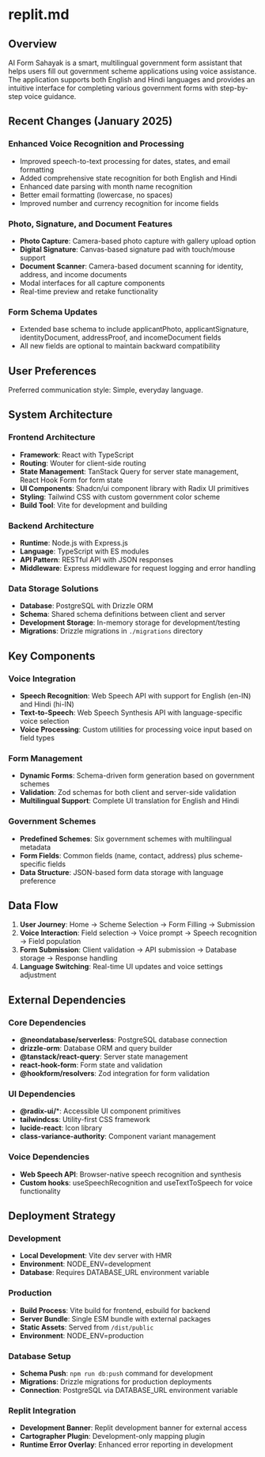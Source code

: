 # replit.md

## Overview

AI Form Sahayak is a smart, multilingual government form assistant that helps users fill out government scheme applications using voice assistance. The application supports both English and Hindi languages and provides an intuitive interface for completing various government forms with step-by-step voice guidance.

## Recent Changes (January 2025)

### Enhanced Voice Recognition and Processing
- Improved speech-to-text processing for dates, states, and email formatting
- Added comprehensive state recognition for both English and Hindi
- Enhanced date parsing with month name recognition
- Better email formatting (lowercase, no spaces)
- Improved number and currency recognition for income fields

### Photo, Signature, and Document Features
- **Photo Capture**: Camera-based photo capture with gallery upload option
- **Digital Signature**: Canvas-based signature pad with touch/mouse support
- **Document Scanner**: Camera-based document scanning for identity, address, and income documents
- Modal interfaces for all capture components
- Real-time preview and retake functionality

### Form Schema Updates
- Extended base schema to include applicantPhoto, applicantSignature, identityDocument, addressProof, and incomeDocument fields
- All new fields are optional to maintain backward compatibility

## User Preferences

Preferred communication style: Simple, everyday language.

## System Architecture

### Frontend Architecture
- **Framework**: React with TypeScript
- **Routing**: Wouter for client-side routing
- **State Management**: TanStack Query for server state management, React Hook Form for form state
- **UI Components**: Shadcn/ui component library with Radix UI primitives
- **Styling**: Tailwind CSS with custom government color scheme
- **Build Tool**: Vite for development and building

### Backend Architecture
- **Runtime**: Node.js with Express.js
- **Language**: TypeScript with ES modules
- **API Pattern**: RESTful API with JSON responses
- **Middleware**: Express middleware for request logging and error handling

### Data Storage Solutions
- **Database**: PostgreSQL with Drizzle ORM
- **Schema**: Shared schema definitions between client and server
- **Development Storage**: In-memory storage for development/testing
- **Migrations**: Drizzle migrations in `./migrations` directory

## Key Components

### Voice Integration
- **Speech Recognition**: Web Speech API with support for English (en-IN) and Hindi (hi-IN)
- **Text-to-Speech**: Web Speech Synthesis API with language-specific voice selection
- **Voice Processing**: Custom utilities for processing voice input based on field types

### Form Management
- **Dynamic Forms**: Schema-driven form generation based on government schemes
- **Validation**: Zod schemas for both client and server-side validation
- **Multilingual Support**: Complete UI translation for English and Hindi

### Government Schemes
- **Predefined Schemes**: Six government schemes with multilingual metadata
- **Form Fields**: Common fields (name, contact, address) plus scheme-specific fields
- **Data Structure**: JSON-based form data storage with language preference

## Data Flow

1. **User Journey**: Home → Scheme Selection → Form Filling → Submission
2. **Voice Interaction**: Field selection → Voice prompt → Speech recognition → Field population
3. **Form Submission**: Client validation → API submission → Database storage → Response handling
4. **Language Switching**: Real-time UI updates and voice settings adjustment

## External Dependencies

### Core Dependencies
- **@neondatabase/serverless**: PostgreSQL database connection
- **drizzle-orm**: Database ORM and query builder
- **@tanstack/react-query**: Server state management
- **react-hook-form**: Form state and validation
- **@hookform/resolvers**: Zod integration for form validation

### UI Dependencies
- **@radix-ui/***: Accessible UI component primitives
- **tailwindcss**: Utility-first CSS framework
- **lucide-react**: Icon library
- **class-variance-authority**: Component variant management

### Voice Dependencies
- **Web Speech API**: Browser-native speech recognition and synthesis
- **Custom hooks**: useSpeechRecognition and useTextToSpeech for voice functionality

## Deployment Strategy

### Development
- **Local Development**: Vite dev server with HMR
- **Environment**: NODE_ENV=development
- **Database**: Requires DATABASE_URL environment variable

### Production
- **Build Process**: Vite build for frontend, esbuild for backend
- **Server Bundle**: Single ESM bundle with external packages
- **Static Assets**: Served from `/dist/public`
- **Environment**: NODE_ENV=production

### Database Setup
- **Schema Push**: `npm run db:push` command for development
- **Migrations**: Drizzle migrations for production deployments
- **Connection**: PostgreSQL via DATABASE_URL environment variable

### Replit Integration
- **Development Banner**: Replit development banner for external access
- **Cartographer Plugin**: Development-only mapping plugin
- **Runtime Error Overlay**: Enhanced error reporting in development